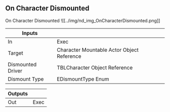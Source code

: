 ## On Character Dismounted
On Character Dismounted
![[../img/nd_img_OnCharacterDismounted.png]]

|Inputs||
|--|--|
| In | Exec |
| Target | Character Mountable Actor Object Reference |
| Dismounted Driver | TBLCharacter Object Reference |
| Dismount Type | EDismountType Enum |

|Outputs||
|--|--|
| Out | Exec |

